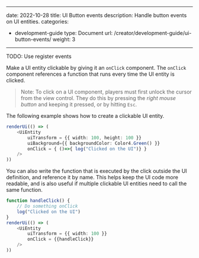 
---
date: 2022-10-28
title: UI Button events
description: Handle button events on UI entities.
categories:
  - development-guide
type: Document
url: /creator/development-guide/ui-button-events/
weight: 3
---


TODO: Use register events

Make a UI entity clickable by giving it an `onClick` component. The `onClick` component references a function that runs every time the UI entity is clicked.


> Note: To click on a UI component, players must first unlock the cursor from the view control. They do this by pressing the _right mouse button_ and keeping it pressed, or by hitting `Esc`.

The following example shows how to create a clickable UI entity. 

```ts
renderUi(() => (
	<UiEntity 
		uiTransform = {{ width: 100, height: 100 }} 
		uiBackground={{ backgroundColor: Color4.Green() }}
		onClick = { ()=>{ log("Clicked on the UI")} } 
	/>
))
```

You can also write the function that is executed by the click outside the UI definition, and reference it by name. This helps keep the UI code more readable, and is also useful if multiple clickable UI entities need to call the same function. 

```ts
function handleClick() {
	// Do something onClick
	log("Clicked on the UI")
}
renderUi(() => (
	<UiEntity 
		uiTransform = {{ width: 100 }} 
		onClick = {{handleClick}} 
	/>
))
```




<!--

TODO: children of an entity with OnClick aren't clickable too, right?

TODO: is a click just a button down or button down + button up?

TODO: is there an euqivalent to isPointerBlocker?

All UI elements have an `isPointerBlocker` property, that determines if they can be clicked. If this value is false, the pointer should ignore them and respond to whatever is behind the element.


> Tip: If you want to add text over a button, keep in mind that the text needs to have the `isPointerBlocker` property set to `false`, otherwise players might be clicking the text instead of the button.
 -->


